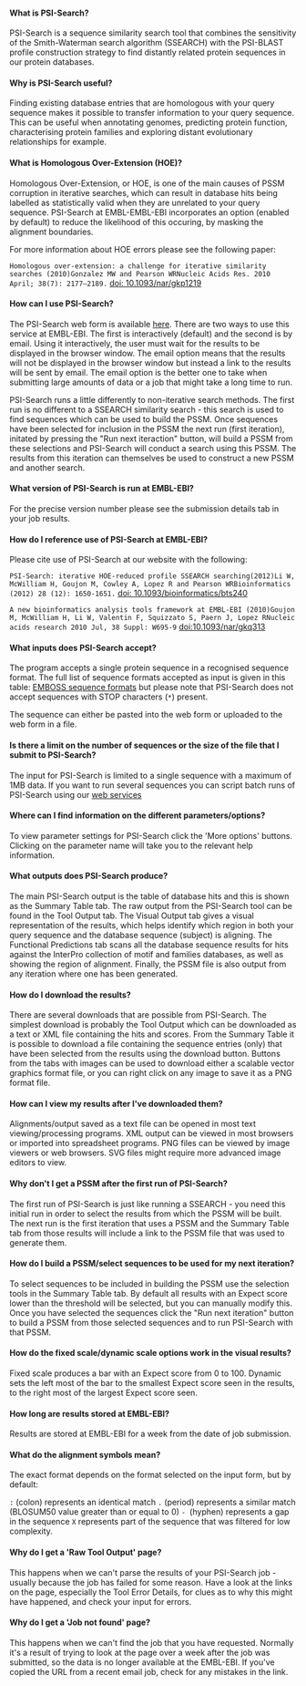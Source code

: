 #### What is PSI-Search?
PSI-Search is a sequence similarity search tool that combines the sensitivity of the Smith-Waterman search algorithm (SSEARCH) with the PSI-BLAST profile construction strategy to find distantly related protein sequences in our protein databases.

#### Why is PSI-Search useful?
Finding existing database entries that are homologous with your query sequence makes it possible to transfer information to your query sequence. This can be useful when annotating genomes, predicting protein function, characterising protein families and exploring distant evolutionary relationships for example.

#### What is Homologous Over-Extension (HOE)?
Homologous Over-Extension, or HOE, is one of the main causes of PSSM corruption in iterative searches, which can result in database hits being labelled as statistically valid when they are unrelated to your query sequence. PSI-Search at EMBL-EMBL-EBI incorporates an option (enabled by default) to reduce the likelihood of this occuring, by masking the alignment boundaries.

For more information about HOE errors please see the following paper:

`Homologous over-extension: a challenge for iterative similarity searches (2010)Gonzalez MW and Pearson WRNucleic Acids Res. 2010 April; 38(7): 2177–2189.` [doi: 10.1093/nar/gkp1219](http://dx.doi.org/10.1093/nar/gkp1219)

#### How can I use PSI-Search?
The PSI-Search web form is available [here](http://www.ebi.ac.uk/Tools/sss/psisearch/). There are two ways to use this service at EMBL-EBI. The first is interactively (default) and the second is by email. Using it interactively, the user must wait for the results to be displayed in the browser window. The email option means that the results will not be displayed in the browser window but instead a link to the results will be sent by email. The email option is the better one to take when submitting large amounts of data or a job that might take a long time to run.

PSI-Search runs a little differently to non-iterative search methods. The first run is no different to a SSEARCH similarity search - this search is used to find sequences which can be used to build the PSSM. Once sequences have been selected for inclusion in the PSSM the next run (first iteration), initated by pressing the "Run next iteraction" button, will build a PSSM from these selections and PSI-Search will conduct a search using this PSSM. The results from this iteration can themselves be used to construct a new PSSM and another search.

#### What version of PSI-Search is run at EMBL-EBI?
For the precise version number please see the submission details tab in your job results.

#### How do I reference use of PSI-Search at EMBL-EBI?
Please cite use of PSI-Search at our website with the following: 

`PSI-Search: iterative HOE-reduced profile SSEARCH searching(2012)Li W, McWilliam H, Goujon M, Cowley A, Lopez R and Pearson WRBioinformatics (2012) 28 (12): 1650-1651.` [doi: 10.1093/bioinformatics/bts240](http://dx.doi.org/10.1093/bioinformatics/bts240)

`A new bioinformatics analysis tools framework at EMBL-EBI (2010)Goujon M, McWilliam H, Li W, Valentin F, Squizzato S, Paern J, Lopez RNucleic acids research 2010 Jul, 38 Suppl: W695-9` [doi:10.1093/nar/gkq313](http://dx.doi.org/10.1093/nar/gkq313)

#### What inputs does PSI-Search accept?
The program accepts a single protein sequence in a recognised sequence format. The full list of sequence formats accepted as input is given in this table: [EMBOSS sequence formats](http://emboss.open-bio.org/html/use/ch05s02.html#d0e5958) but please note that PSI-Search does not accept sequences with STOP characters (`*`) present.

The sequence can either be pasted into the web form or uploaded to the web form in a file.

#### Is there a limit on the number of sequences or the size of the file that I submit to PSI-Search?
The input for PSI-Search is limited to a single sequence with a maximum of 1MB data. If you want to run several sequences you can script batch runs of PSI-Search using our [web services](https://ebi-jdispatcher.github.io/documentation/webservices/)

#### Where can I find information on the different parameters/options?
To view parameter settings for PSI-Search click the 'More options' buttons. Clicking on the parameter name will take you to the relevant help information.

#### What outputs does PSI-Search produce?
The main PSI-Search output is the table of database hits and this is shown as the Summary Table tab. The raw output from the PSI-Search tool can be found in the Tool Output tab. The Visual Output tab gives a visual representation of the results, which helps identify which region in both your query sequence and the database sequence (subject) is aligning. The Functional Predictions tab scans all the database sequence results for hits against the InterPro collection of motif and families databases, as well as showing the region of alignment. Finally, the PSSM file is also output from any iteration where one has been generated.

#### How do I download the results?
There are several downloads that are possible from PSI-Search. The simplest download is probably the Tool Output which can be downloaded as a text or XML file containing the hits and scores. From the Summary Table it is possible to download a file containing the sequence entries (only) that have been selected from the results using the download button. Buttons from the tabs with images can be used to download either a scalable vector graphics format file, or you can right click on any image to save it as a PNG format file.

#### How can I view my results after I've downloaded them?
Alignments/output saved as a text file can be opened in most text viewing/processing programs. XML output can be viewed in most browsers or imported into spreadsheet programs. PNG files can be viewed by image viewers or web browsers. SVG files might require more advanced image editors to view.

#### Why don't I get a PSSM after the first run of PSI-Search?
The first run of PSI-Search is just like running a SSEARCH - you need this initial run in order to select the results from which the PSSM will be built. The next run is the first iteration that uses a PSSM and the Summary Table tab from those results will include a link to the PSSM file that was used to generate them.

#### How do I build a PSSM/select sequences to be used for my next iteration?
To select sequences to be included in building the PSSM use the selection tools in the Summary Table tab. By default all results with an Expect score lower than the threshold will be selected, but you can manually modify this. Once you have selected the sequences click the "Run next iteration" button to build a PSSM from those selected sequences and to run PSI-Search with that PSSM.

#### How do the fixed scale/dynamic scale options work in the visual results?
Fixed scale produces a bar with an Expect score from 0 to 100. Dynamic sets the left most of the bar to the smallest Expect score seen in the results, to the right most of the largest Expect score seen.

#### How long are results stored at EMBL-EBI?
Results are stored at EMBL-EBI for a week from the date of job submission.

#### What do the alignment symbols mean?
The exact format depends on the format selected on the input form, but by default:

`:` (colon) represents an identical match
`.` (period) represents a similar match (BLOSUM50 value greater than or equal to 0) 
`- `(hyphen) represents a gap in the sequence 
`X` represents part of the sequence that was filtered for low complexity.

#### Why do I get a 'Raw Tool Output' page?
This happens when we can't parse the results of your PSI-Search job - usually because the job has failed for some reason. Have a look at the links on the page, especially the Tool Error Details, for clues as to why this might have happened, and check your input for errors.

#### Why do I get a 'Job not found' page?
This happens when we can't find the job that you have requested. Normally it's a result of trying to look at the page over a week after the job was submitted, so the data is no longer available at the EMBL-EBI. If you've copied the URL from a recent email job, check for any mistakes in the link.